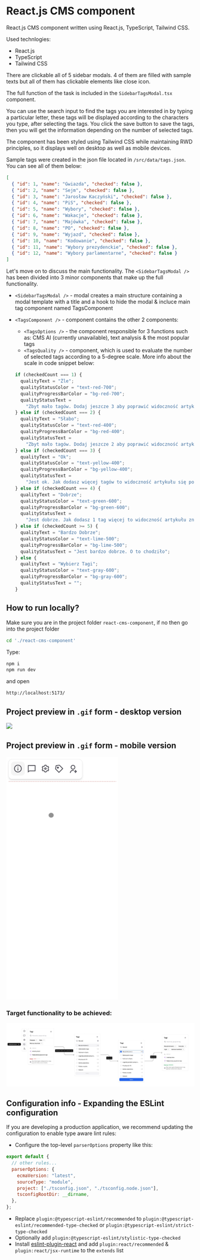 # React.js CMS component

React.js CMS component written using React.js, TypeScript, Tailwind CSS.

Used technlogies:

- React.js
- TypeScript
- Tailwind CSS

There are clickable all of 5 sidebar modals. 4 of them are filled with sample texts but all of them has clickable elements like close icon.

The full function of the task is included in the `SidebarTagsModal.tsx` component.

You can use the search input to find the tags you are interested in by typing a particular letter, these tags will be displayed according to the characters you type, after selecting the tags. You click the save button to save the tags, then you will get the information depending on the number of selected tags.

The component has been styled using Tailwind CSS while maintaining RWD principles, so it displays well on desktop as well as mobile devices.

Sample tags were created in the json file located in `/src/data/tags.json`. You can see all of them below:

```json
[
  { "id": 1, "name": "Gwiazda", "checked": false },
  { "id": 2, "name": "Sejm", "checked": false },
  { "id": 3, "name": "Jarosław Kaczyński", "checked": false },
  { "id": 4, "name": "PiS", "checked": false },
  { "id": 5, "name": "Wybory", "checked": false },
  { "id": 6, "name": "Wakacje", "checked": false },
  { "id": 7, "name": "Majówka", "checked": false },
  { "id": 8, "name": "PO", "checked": false },
  { "id": 9, "name": "Wyjazd", "checked": false },
  { "id": 10, "name": "Kodowanie", "checked": false },
  { "id": 11, "name": "Wybory prezydenckie", "checked": false },
  { "id": 12, "name": "Wybory parlamentarne", "checked": false }
]
```

Let's move on to discuss the main functionality.
The `<SidebarTagsModal />` has been divided into 3 minor components that make up the full functionality.

- `<SidebarTagsModal />` - modal creates a main structure containing a modal template with a title and a hook to hide the modal & incluce main tag component named TagsComponent
- `<TagsComponent />` - component contains the other 2 components:

  - `<TagsOptions />` - the component responsible for 3 functions such as: CMS AI (currently unavailable), text analysis & the most popular tags
  - `<TagsQuality />` - component, which is used to evaluate the number of selected tags according to a 5-degree scale. More info about the scale in code snippet below:

  ```typescript
  if (checkedCount === 1) {
    qualityText = "Źle";
    qualityStatusColor = "text-red-700";
    qualityProgressBarColor = "bg-red-700";
    qualityStatusText =
      "Zbyt mało tagów. Dodaj jeszcze 3 aby poprawić widoczność artykułu";
  } else if (checkedCount === 2) {
    qualityText = "Słabo";
    qualityStatusColor = "text-red-400";
    qualityProgressBarColor = "bg-red-400";
    qualityStatusText =
      "Zbyt mało tagów. Dodaj jeszcze 2 aby poprawić widoczność artykułu";
  } else if (checkedCount === 3) {
    qualityText = "Ok";
    qualityStatusColor = "text-yellow-400";
    qualityProgressBarColor = "bg-yellow-400";
    qualityStatusText =
      "Jest ok. Jak dodasz więcej tagów to widoczność artykułu się poprawi";
  } else if (checkedCount === 4) {
    qualityText = "Dobrze";
    qualityStatusColor = "text-green-600";
    qualityProgressBarColor = "bg-green-600";
    qualityStatusText =
      "Jest dobrze. Jak dodasz 1 tag więcej to widoczność artykułu znacznie się poprawi";
  } else if (checkedCount >= 5) {
    qualityText = "Bardzo Dobrze";
    qualityStatusColor = "text-lime-500";
    qualityProgressBarColor = "bg-lime-500";
    qualityStatusText = "Jest bardzo dobrze. O to chodziło";
  } else {
    qualityText = "Wybierz Tagi";
    qualityStatusColor = "text-gray-600";
    qualityProgressBarColor = "bg-gray-600";
    qualityStatusText = "";
  }
  ```

## How to run locally?

Make sure you are in the project folder `react-cms-component`, if no then go into the project folder

```bash
cd './react-cms-component'
```

Type:

```bash
npm i
npm run dev
```

and open

```bash
http://localhost:5173/
```

## Project preview in `.gif` form - desktop version

<img src="./src/assets/gif/tags-component-desktop.gif">

## Project preview in `.gif` form - mobile version

<img src="./src/assets/gif/tags-component-mobile.gif" width="300">

### Target functionality to be achieved:

![screenshot](./src/assets/screenshots/component.jpg)

## Configuration info - Expanding the ESLint configuration

If you are developing a production application, we recommend updating the configuration to enable type aware lint rules:

- Configure the top-level `parserOptions` property like this:

```js
export default {
  // other rules...
  parserOptions: {
    ecmaVersion: "latest",
    sourceType: "module",
    project: ["./tsconfig.json", "./tsconfig.node.json"],
    tsconfigRootDir: __dirname,
  },
};
```

- Replace `plugin:@typescript-eslint/recommended` to `plugin:@typescript-eslint/recommended-type-checked` or `plugin:@typescript-eslint/strict-type-checked`
- Optionally add `plugin:@typescript-eslint/stylistic-type-checked`
- Install [eslint-plugin-react](https://github.com/jsx-eslint/eslint-plugin-react) and add `plugin:react/recommended` & `plugin:react/jsx-runtime` to the `extends` list
